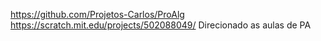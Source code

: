 https://github.com/Projetos-Carlos/ProAlg
https://scratch.mit.edu/projects/502088049/
Direcionado as aulas de PA

